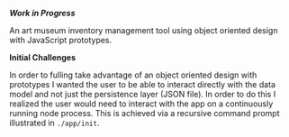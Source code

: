 **_Work in Progress_**

An art museum inventory management tool using object oriented design with
JavaScript prototypes.

__Initial Challenges__

In order to fulling take advantage of an object oriented design with prototypes
I wanted the user to be able to interact directly with the data model and not just
the persistence layer (JSON file). In order to do this I realized the user would
need to interact with the app on a continuously running node process. This is
achieved via a recursive command prompt illustrated in `./app/init`.
